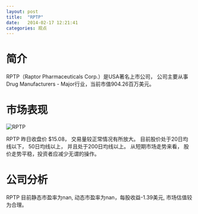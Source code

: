 ```yaml
---
layout: post
title:  "RPTP"
date:   2014-02-17 12:21:41
categories: 观点
---
```


# 简介
RPTP（Raptor Pharmaceuticals Corp.）是USA著名上市公司，
公司主要从事Drug Manufacturers - Major行业，当前市值904.26百万美元。

# 市场表现

![RPTP](http://finviz.com/chart.ashx?t=RPTP&ty=c&ta=1&p=d&s=l)

RPTP 昨日收盘价 $15.08，
交易量较正常情况有所放大。
目前股价处于20日均线以下，
50日均线以上，
并且处于200日均线以上。
从短期市场走势来看，
股价走势平稳，投资者应减少无谓的操作。

# 公司分析
RPTP 目前静态市盈率为nan, 动态市盈率为nan，每股收益-1.39美元,
市场估值较为合理。
